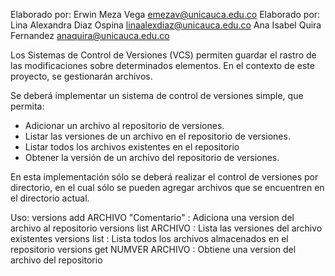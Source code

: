 Elaborado por: Erwin Meza Vega <emezav@unicauca.edu.co>
Elaborado por: 	Lina Alexandra Diaz Ospina <linaalexdiaz@unicauca.edu.co>
				Ana Isabel Quira Fernandez <anaquira@unicauca.edu.co>

Los Sistemas de Control de Versiones (VCS) permiten guardar el rastro
de las modificaciones sobre determinados elementos. En el contexto de este
proyecto, se gestionarán archivos.

Se deberá implementar un sistema de control de versiones simple, que permita:

 * Adicionar un archivo al repositorio de versiones.
 * Listar las versiones de un archivo en el repositorio de versiones.
 * Listar todos los archivos existentes en el repositorio
 * Obtener la versión de un archivo del repositorio de versiones.

En esta implementación sólo se deberá realizar el control de versiones por
directorio, en el cual sólo se pueden agregar archivos que se encuentren en el
directorio actual.

Uso:
		versions add ARCHIVO "Comentario" : Adiciona una version del archivo al repositorio
		versions list ARCHIVO             : Lista las versiones del archivo existentes
        versions list                     : Lista todos los archivos almacenados en el repositorio
		versions get NUMVER ARCHIVO       : Obtiene una version del archivo del repositorio
